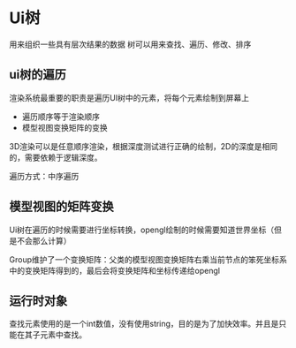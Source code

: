 # Ui树

用来组织一些具有层次结果的数据  树可以用来查找、遍历、修改、排序

## ui树的遍历

渲染系统最重要的职责是遍历UI树中的元素，将每个元素绘制到屏幕上
- 遍历顺序等于渲染顺序
- 模型视图变换矩阵的变换

3D渲染可以是任意顺序渲染，根据深度测试进行正确的绘制，2D的深度是相同的，需要依赖于逻辑深度。


遍历方式：中序遍历

## 模型视图的矩阵变换

Ui树在遍历的时候需要进行坐标转换，opengl绘制的时候需要知道世界坐标（但是不会那么计算）

Group维护了一个变换矩阵：父类的模型视图变换矩阵右乘当前节点的笨死坐标系中的变换矩阵得到的，最后会将变换矩阵和坐标传递给opengl

## 运行时对象

查找元素使用的是一个int数值，没有使用string，目的是为了加快效率。并且是只能在其子元素中查找。